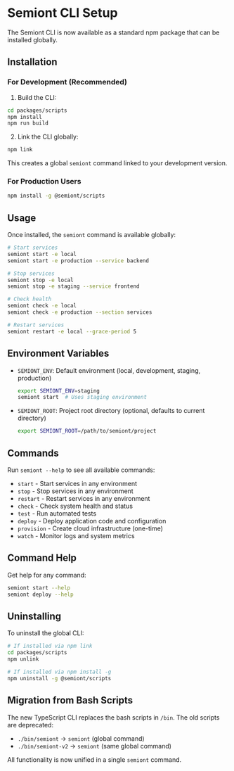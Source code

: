 # Semiont CLI Setup

The Semiont CLI is now available as a standard npm package that can be installed globally.

## Installation

### For Development (Recommended)

1. Build the CLI:
```bash
cd packages/scripts
npm install
npm run build
```

2. Link the CLI globally:
```bash
npm link
```

This creates a global `semiont` command linked to your development version.

### For Production Users

```bash
npm install -g @semiont/scripts
```

## Usage

Once installed, the `semiont` command is available globally:

```bash
# Start services
semiont start -e local
semiont start -e production --service backend

# Stop services  
semiont stop -e local
semiont stop -e staging --service frontend

# Check health
semiont check -e local
semiont check -e production --section services

# Restart services
semiont restart -e local --grace-period 5
```

## Environment Variables

- `SEMIONT_ENV`: Default environment (local, development, staging, production)
  ```bash
  export SEMIONT_ENV=staging
  semiont start  # Uses staging environment
  ```

- `SEMIONT_ROOT`: Project root directory (optional, defaults to current directory)
  ```bash
  export SEMIONT_ROOT=/path/to/semiont/project
  ```

## Commands

Run `semiont --help` to see all available commands:

- `start` - Start services in any environment
- `stop` - Stop services in any environment  
- `restart` - Restart services in any environment
- `check` - Check system health and status
- `test` - Run automated tests
- `deploy` - Deploy application code and configuration
- `provision` - Create cloud infrastructure (one-time)
- `watch` - Monitor logs and system metrics

## Command Help

Get help for any command:
```bash
semiont start --help
semiont deploy --help
```

## Uninstalling

To uninstall the global CLI:

```bash
# If installed via npm link
cd packages/scripts
npm unlink

# If installed via npm install -g
npm uninstall -g @semiont/scripts
```

## Migration from Bash Scripts

The new TypeScript CLI replaces the bash scripts in `/bin`. The old scripts are deprecated:

- `./bin/semiont` → `semiont` (global command)
- `./bin/semiont-v2` → `semiont` (same global command)

All functionality is now unified in a single `semiont` command.